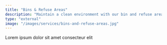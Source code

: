```yaml
---
title: "Bins & Refuse Areas"
description: "Maintain a clean environment with our bin and refuse area cleaning. Our rigorous techniques eliminate bacteria, prevent pests, and control odors. Trust us for hygienic and well-maintained bins and refuse areas."
type: "external"
image: "/images/services/bins-and-refuse-areas.jpg"
---
```



Lorem ipsum dolor sit amet consecteur elit